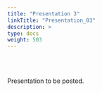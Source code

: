 ```yaml
---
title: "Presentation 3"
linkTitle: "Presentation_03"
description: >
type: docs
weight: 503
---
```


<br></br>

Presentation to be posted.





